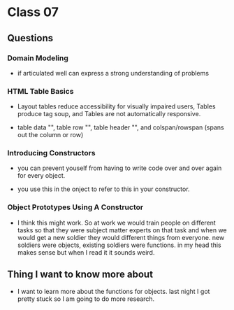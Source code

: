 
# Class 07

## Questions

### Domain Modeling

- if articulated well can express a strong understanding of problems

### HTML Table Basics

- Layout tables reduce accessibility for visually impaired users, Tables produce tag soup, and Tables are not automatically responsive.

- table data "<td></td>", table row "<tr></tr>", table header "<th></th>", and colspan/rowspan (spans out the column or row)

### Introducing Constructors

- you can prevent youself from having to write code over and over again for every object.

- you use this in the onject to refer to this in your constructor.

### Object Prototypes Using A Constructor

- I think this might work. So at work we would train people on different tasks so that they were subject matter experts on that task and when we would get a new soldier they would different things from everyone. new soldiers were objects, existing soldiers were functions. in my head this makes sense but when I read it it sounds weird.

## Thing I want to know more about

- I want to learn more about the functions for objects. last night I got pretty stuck so I am going to do more research.